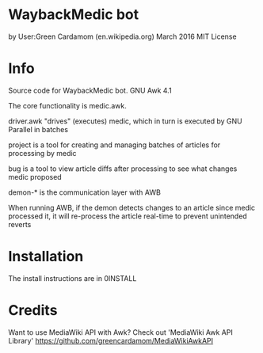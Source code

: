 WaybackMedic bot
===================
by User:Green Cardamom (en.wikipedia.org)
March 2016
MIT License

Info
========
Source code for WaybackMedic bot.
GNU Awk 4.1

The core functionality is medic.awk. 

driver.awk "drives" (executes) medic, which in turn is executed by GNU Parallel in batches

project is a tool for creating and managing batches of articles for processing by medic

bug is a tool to view article diffs after processing to see what changes medic proposed

demon-* is the communication layer with AWB 

When running AWB, if the demon detects changes to an article since medic processed it, it will re-process the article real-time to prevent unintended reverts

Installation
==================
The install instructions are in 0INSTALL

Credits
==================
Want to use MediaWiki API with Awk? Check out 'MediaWiki Awk API Library'
https://github.com/greencardamom/MediaWikiAwkAPI


